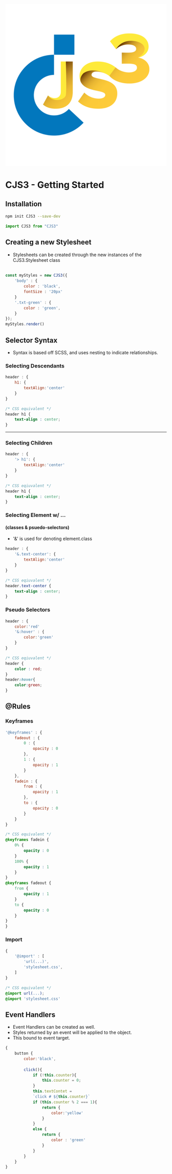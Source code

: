 <img src="./static/images/logo.png">

# CJS3 - Getting Started 
## Installation
```bash 
npm init CJS3 --save-dev
``` 

```javascript 
import CJS3 from "CJS3"
```
## Creating a new Stylesheet
- Stylesheets can be created through the new instances of the CJS3.Stylesheet class
```javascript 

const myStyles = new CJS3({
    'body' : {
        color : 'black',
        fontSize : '20px'
    }
    '.txt-green' : {
        color : 'green',
    }
});
myStyles.render()
```
## Selector Syntax
- Syntax is based off SCSS, and uses nesting to indicate relationships. 
### Selecting Descendants
``` javascript
header : {
    h1: {
        textAlign:'center'
    }
}
```
```css
/* CSS equivalent */
header h1 {
    text-align : center;
}
```
<hr>

### Selecting Children
``` javascript
header : {
    '> h1': {
        textAlign:'center'
    }
}
```
```css
/* CSS eqiuvalent */
header h1 {
    text-align : center;
}
```
### Selecting Element w/ ...
#### (classes & psuedo-selectors)
- '&' is used for denoting element.class 
``` javascript
header : {
    '&.text-center': {
        textAlign:'center'
    }
}
```
```css
/* CSS eqiuvalent */
header.text-center {
    text-align : center;
}
```
### Pseudo Selectors 
``` javascript
header : {
    color:'red'
    '&:hover' : {
        color:'green'
    }
}
```
```css
/* CSS eqiuvalent */
header {
    color : red;
}
header:hover{
    color:green;
}
```




## @Rules
### Keyframes
``` javascript
'@keyframes' : {
    fadeout : {
        0 : {
            opacity : 0
        },
        1 : {
            opacity : 1
        }
    },
    fadein : {
        from : {
            opacity : 1
        },
        to : {
            opacity : 0
        }
    }
}

```
```css
/* CSS equivalent */
@keyframes fadein {
    0% {
        opacity : 0
    }
    100% {
        opacity : 1
    }
}
@keyframes fadeout {
    from {
        opacity : 1
    }
    to {
        opacity : 0
    }
}
}
```

### Import 
```javascript
{
    '@import' : [
        'url(...)',
        'stylesheet.css',
    ]
}
```
``` css
/* CSS equivalent */
@import url(...);
@import 'stylesheet.css'
```

## Event Handlers
- Event Handlers can be created as well. 
- Styles returned by an event will be applied to the object. 
- This bound to event target.  
``` javascript
{
    button {
        color:'black',

        click(){
            if (!this.counter){
                this.counter = 0;
            }
            this.textContet = 
            `click # ${this.counter}`
            if (this.counter % 2 === 1){
                return {
                    color:'yellow'
                }
            }
            else {
                return {
                    color : 'green'
                }
            }
        }
    }
}
```